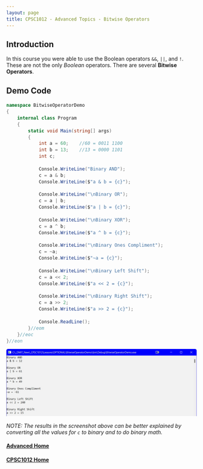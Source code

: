 ```yaml
---
layout: page
title: CPSC1012 - Advanced Topics - Bitwise Operators
---
```


## Introduction
In this course you were able to use the Boolean operators `&&`, `||`, and `!`. These are not the only _Boolean_ operators. There are several **Bitwise Operators**.

## Demo Code

```csharp
namespace BitwiseOperatorDemo
{
    internal class Program
    {
        static void Main(string[] args)
        {
            int a = 60;    //60 = 0011 1100
            int b = 13;    //13 = 0000 1101
            int c;

            Console.WriteLine("Binary AND");
            c = a & b;
            Console.WriteLine($"a & b = {c}");

            Console.WriteLine("\nBinary OR");
            c = a | b;
            Console.WriteLine($"a | b = {c}");

            Console.WriteLine("\nBinary XOR");
            c = a ^ b;
            Console.WriteLine($"a ^ b = {c}");

            Console.WriteLine("\nBinary Ones Compliment");
            c = ~a;
            Console.WriteLine($"~a = {c}");

            Console.WriteLine("\nBinary Left Shift");
            c = a << 2;
            Console.WriteLine($"a << 2 = {c}");

            Console.WriteLine("\nBinary Right Shift");
            c = a >> 2;
            Console.WriteLine($"a >> 2 = {c}");

            Console.ReadLine();
        }//eom
    }//eoc
}//eon
```
![bitwise](files/bitwise.jpg)

_NOTE: The results in the screenshot above can be better explained by converting all the values for `c` to binary and to do binary math._


#### [Advanced Home](index.md)
#### [CPSC1012 Home](../index.md)